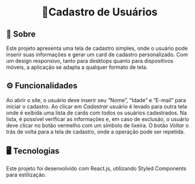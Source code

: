 <div align=center><h1>👥Cadastro de Usuários</h1></div>

## 📝 Sobre

Este projeto apresenta uma tela de cadastro simples, onde o usuário pode inserir suas informações e gerar um card de cadastro personalizado. Com um design responsivo, tanto para desktops quanto para dispositivos móveis, a aplicação se adapta a qualquer formato de tela.

## ⚙ Funcionalidades

Ao abrir o site, o usuário deve inserir seu “Nome”, “Idade” e “E-mail” para iniciar o cadastro. Ao clicar em <i>Cadastrar</i> usuário é levado para outra tela onde é exibida uma lista de cards com todos os usuários cadastrados. Na lista, é possível verificar as informações e, em caso de exclusão, o usuário deve clicar no botão vermelho com um símbolo de lixeira. O botão <i>Voltar</i> o trás de volta para a tela de cadastro, onde a operação pode ser repetida.

## 🖥 Tecnologias

Este projeto foi desenvolvido com React.js, utilizando Styled Components para estilização.
